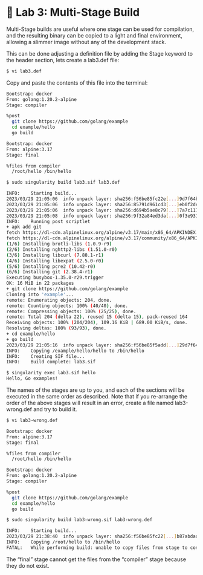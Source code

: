 # 📓 Lab 3: Multi-Stage Build

Multi-Stage builds are useful where one stage can be used for compilation, and
the resulting binary can be copied to a light and final environment, allowing a
slimmer image without any of the development stack.

This can be done adjusting a definition file by adding the Stage keyword to the
header section, lets create a lab3.def file:

```bash
$ vi lab3.def
````

Copy and paste the contents of this file into the terminal:

```bash
Bootstrap: docker
From: golang:1.20.2-alpine
Stage: compiler

%post
  git clone https://github.com/golang/example
  cd example/hello
  go build

Bootstrap: docker
From: alpine:3.17
Stage: final

%files from compiler
  /root/hello /bin/hello
```

```bash
$ sudo singularity build lab3.sif lab3.def

INFO:    Starting build...
2023/03/29 21:05:06  info unpack layer: sha256:f56be85fc22e[...]9d7f64b87abdaa09
2023/03/29 21:05:06  info unpack layer: sha256:85791d961cd3[...]eb0f2de9127a7907
2023/03/29 21:05:06  info unpack layer: sha256:d694b5ae8c79[...]7a7c117c8545cbc6
2023/03/29 21:05:08  info unpack layer: sha256:9f32a84ed3da[...]0f3e9311a7ddf893
INFO:    Running post scriptlet
+ apk add git
fetch https://dl-cdn.alpinelinux.org/alpine/v3.17/main/x86_64/APKINDEX.tar.gz
fetch https://dl-cdn.alpinelinux.org/alpine/v3.17/community/x86_64/APKINDEX.tar.gz
(1/6) Installing brotli-libs (1.0.9-r9)
(2/6) Installing nghttp2-libs (1.51.0-r0)
(3/6) Installing libcurl (7.88.1-r1)
(4/6) Installing libexpat (2.5.0-r0)
(5/6) Installing pcre2 (10.42-r0)
(6/6) Installing git (2.38.4-r1)
Executing busybox-1.35.0-r29.trigger
OK: 16 MiB in 22 packages
+ git clone https://github.com/golang/example
Cloning into 'example'...
remote: Enumerating objects: 204, done.
remote: Counting objects: 100% (40/40), done.
remote: Compressing objects: 100% (25/25), done.
remote: Total 204 (delta 22), reused 15 (delta 15), pack-reused 164
Receiving objects: 100% (204/204), 109.16 KiB | 689.00 KiB/s, done.
Resolving deltas: 100% (93/93), done.
+ cd example/hello
+ go build
2023/03/29 21:05:16  info unpack layer: sha256:f56be85f5add[...]29d7f6487abdaa09
INFO:    Copying /example/hello/hello to /bin/hello
INFO:    Creating SIF file...
INFO:    Build complete: lab3.sif
```

```bash
$ singularity exec lab3.sif hello
Hello, Go examples!
```

The names of the stages are up to you, and each of the sections will be executed
in the same order as described. Note that if you re-arrange the order of the
above stages will result in an error, create a file named lab3-wrong.def and try
to build it.

```bash
$ vi lab3-wrong.def

Bootstrap: docker
From: alpine:3.17
Stage: final

%files from compiler
  /root/hello /bin/hello

Bootstrap: docker
From: golang:1.20.2-alpine
Stage: compiler

%post
  git clone https://github.com/golang/example
  cd example/hello
  go build
```

```bash
$ sudo singularity build lab3-wrong.sif lab3-wrong.def 

INFO:    Starting build...
2023/03/29 21:38:40  info unpack layer: sha256:f56be85fc22[...]b87abdaa09
INFO:    Copying /root/hello to /bin/hello
FATAL:   While performing build: unable to copy files from stage to container fs: no source files found matching: /root/hello
```

The “final” stage cannot get the files from the “compiler” stage because they do
not exist.
